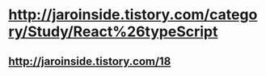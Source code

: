 # http://jaroinside.tistory.com/category/Study/React%26typeScript
## http://jaroinside.tistory.com/18